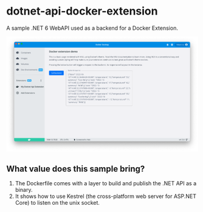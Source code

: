 # dotnet-api-docker-extension

A sample .NET 6 WebAPI used as a backend for a Docker Extension.

![extension](docs/images/extension.png)

## What value does this sample bring?

1. The Dockerfile comes with a layer to build and publish the .NET API as a binary.
1. It shows how to use Kestrel (the cross-platform web server for ASP.NET Core) to listen on the unix socket.
